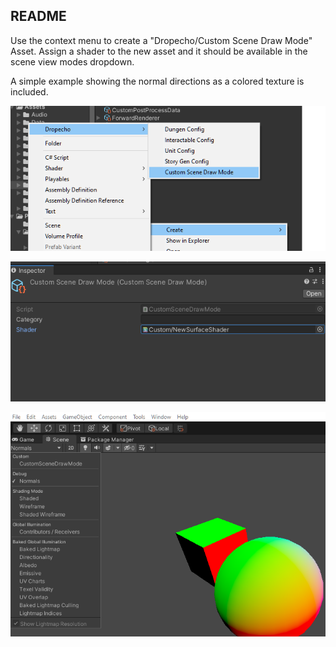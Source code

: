 ## README

Use the context menu to create a \"Dropecho/Custom Scene Draw Mode\" Asset.
Assign a shader to the new asset and it should be available in the scene view modes dropdown.

A simple example showing the normal directions as a colored texture is included.

![Context Menu](Documentation/context-menu-example.png)

![Set Shader](Documentation/shader-set-example.png)

![Choose Mode Dropdown](Documentation/dropdown-example.png)

